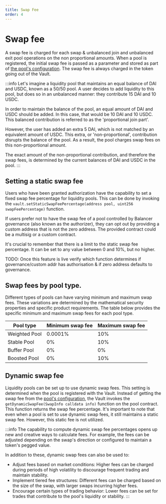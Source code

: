 ```yaml
---
title: Swap Fee
order: 4
---
```

# Swap fee
A swap fee is charged for each swap & unbalanced join and unbalanced exit pool operations on the non proportional amounts. When a pool is registered, the initial swap fee is passed as a parameter and stored as part of [the pool's configuration](https://github.com/balancer/balancer-v3-monorepo/blob/main/pkg/interfaces/contracts/vault/VaultTypes.sol#L33). The swap fee is always charged in the token going out of the Vault.

:::info
Let's imagine a liquidity pool that maintains an equal balance of DAI and USDC, known as a 50/50 pool. A user decides to add liquidity to this pool, but does so in an unbalanced manner: they contribute 15 DAI and 10 USDC.

In order to maintain the balance of the pool, an equal amount of DAI and USDC should be added. In this case, that would be 10 DAI and 10 USDC. This balanced contribution is referred to as the 'proportional join part'.

However, the user has added an extra 5 DAI, which is not matched by an equivalent amount of USDC. This extra, or 'non-proportional', contribution disrupts the balance of the pool. As a result, the pool charges swap fees on this non-proportional amount.

The exact amount of the non-proportional contribution, and therefore the swap fees, is determined by the current balances of DAI and USDC in the pool.
:::

## Setting a static swap fee
Users who have been granted authorization have the capability to set a fixed swap fee percentage for liquidity pools. This can be done by invoking the `vault.setStaticSwapFeePercentage(address pool, uint256 swapFeePercentage)` function.

If users prefer not to have the swap fee of a pool controlled by Balancer governance (also known as the authorizer), they can opt out by providing a custom address that is not the zero address. The provided contract could be a multisig or a custom contract.

It's crucial to remember that there is a limit to the static swap fee percentage. It can be set to any value between 0 and 10%, but no higher.

TODO: Once this feature is live verify which function determines if governance/custom addr has authorisation & if zero address defaults to governance. 

## Swap fees by pool type.
Different types of pools can have varying minimum and maximum swap fees. These variations are determined by the mathematical security properties and specific product requirements. The table below provides the specific minimum and maximum swap fees for each pool type.

| Pool type     | Minimum swap fee  | Maximum swap fee  |
| ----------    |---                |---  |
| Weighted Pool | 0.0001%           | 10% |
| Stable Pool   | 0%                | 10% |
| Buffer Pool   | 0%                | 0%  |
| Boosted Pool  | 0%                | 10% |

## Dynamic swap fee
Liquidity pools can be set up to use dynamic swap fees. This setting is determined when the pool is registered with the Vault. Instead of getting the swap fee from the [pool's configuration](https://github.com/balancer/balancer-v3-monorepo/blob/main/pkg/interfaces/contracts/vault/VaultTypes.sol#L33), the Vault invokes the `getDynamicSwapFee(SwapInfo calldata info)` function on the pool contract. This function returns the swap fee percentage. It's important to note that even when a pool is set to use dynamic swap fees, it still maintains a static swap fee. However, this static fee is not utilized.

:::info
The capability to compute dynamic swap fee percentages opens up new and creative ways to calculate fees. For example, the fees can be adjusted depending on the swap's direction or configured to maintain a token's pegged value.

In addition to these, dynamic swap fees can also be used to:

- Adjust fees based on market conditions: Higher fees can be charged during periods of high volatility to discourage frequent trading and maintain stability.
- Implement tiered fee structures: Different fees can be charged based on the size of the swap, with larger swaps incurring higher fees.
- Encourage certain types of trading behavior: Lower fees can be set for trades that contribute to the pool's liquidity or stability.
:::